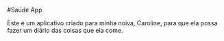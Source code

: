 #Saúde App

Este é um aplicativo criado para minha noiva, Caroline, para que ela possa fazer um diário das coisas que ela come.


